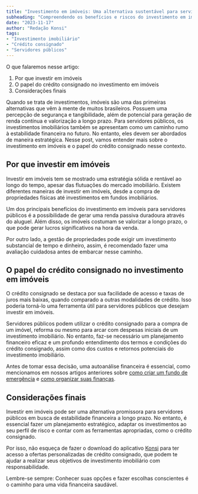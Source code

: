 ```yaml
---
title: "Investimento em imóveis: Uma alternativa sustentável para servidores públicos"
subheading: "Compreendendo os benefícios e riscos do investimento em imóveis para servidores públicos e como utilizar o crédito consignado nesse contexto"
date: "2023-11-17"
author: "Redação Konsi"
tags:
- "Investimento imobiliário"
- "Crédito consignado"
- "Servidores públicos"
---
```


O que falaremos nesse artigo:
1. Por que investir em imóveis
2. O papel do crédito consignado no investimento em imóveis
3. Considerações finais

Quando se trata de investimentos, imóveis são uma das primeiras alternativas que vêm à mente de muitos brasileiros. Possuem uma percepção de segurança e tangibilidade, além de potencial para geração de renda contínua e valorização a longo prazo. Para servidores públicos, os investimentos imobiliários também se apresentam como um caminho rumo à estabilidade financeira no futuro. No entanto, eles devem ser abordados de maneira estratégica. Nesse post, vamos entender mais sobre o investimento em imóveis e o papel do crédito consignado nesse contexto.

## Por que investir em imóveis

Investir em imóveis tem se mostrado uma estratégia sólida e rentável ao longo do tempo, apesar das flutuações do mercado imobiliário. Existem diferentes maneiras de investir em imóveis, desde a compra de propriedades físicas até investimentos em fundos imobiliários.

Um dos principais benefícios do investimento em imóveis para servidores públicos é a possibilidade de gerar uma renda passiva duradoura através do aluguel. Além disso, os imóveis costumam se valorizar a longo prazo, o que pode gerar lucros significativos na hora da venda. 

Por outro lado, a gestão de propriedades pode exigir um investimento substancial de tempo e dinheiro, assim, é recomendado fazer uma avaliação cuidadosa antes de embarcar nesse caminho.

## O papel do crédito consignado no investimento em imóveis

O crédito consignado se destaca por sua facilidade de acesso e taxas de juros mais baixas, quando comparado a outras modalidades de crédito. Isso poderia torná-lo uma ferramenta útil para servidores públicos que desejam investir em imóveis.

Servidores públicos podem utilizar o crédito consignado para a compra de um imóvel, reforma ou mesmo para arcar com despesas iniciais de um investimento imobiliário. No entanto, faz-se necessário um planejamento financeiro eficaz e um profundo entendimento dos termos e condições do crédito consignado, assim como dos custos e retornos potenciais do investimento imobiliário.

Antes de tomar essa decisão, uma autoanálise financeira é essencial, como mencionamos em nossos artigos anteriores sobre [como criar um fundo de emergência](https://konsi.com.br/postagens/como-criar-um-fundo-de-emergncia-enquanto-paga-seu-emprstimo-consignado.md) e [como organizar suas finanças](https://konsi.com.br/postagens/5-passos-para-organizar-suas-financas-e-evitar-endividamento.md).

## Considerações finais

Investir em imóveis pode ser uma alternativa promissora para servidores públicos em busca de estabilidade financeira a longo prazo. No entanto, é essencial fazer um planejamento estratégico, adaptar os investimentos ao seu perfil de risco e contar com as ferramentas apropriadas, como o crédito consignado.

Por isso, não esqueça de fazer o download do aplicativo [Konsi](www.konsi.com.br/download) para ter acesso a ofertas personalizadas de crédito consignado, que podem te ajudar a realizar seus objetivos de investimento imobiliário com responsabilidade. 

Lembre-se sempre: Conhecer suas opções e fazer escolhas conscientes é o caminho para uma vida financeira saudável.